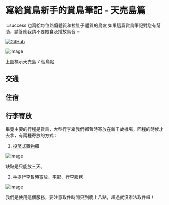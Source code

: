 # 寫給賞鳥新手的賞鳥筆記 - 天売島篇

:::success
也寫給每位路癡體質和拉肚子體質的鳥友
如果這篇賞鳥筆記對您有幫助，請答應我請不要餵食及播放鳥音
:::

[![GitHub](https://img.shields.io/badge/GitHub-black?logo=github)](https://github.com/siansiansu/teuri-birding)

![image](https://github.com/siansiansu/teuri-birding/assets/33391637/ec2185c8-656a-421b-80cf-31ec2c78021e)

上圖標示天売島 7 個鳥點


## 交通


## 住宿


## 行李寄放

畢竟主要的行程是賞鳥，大型行李箱我們都暫時寄放在新千歲機場，回程的時候才去拿，有兩種寄放的方式：

1. [投幣式置物櫃](https://www.new-chitose-airport.jp/tw/service/baggage/locker/)

![image](https://github.com/siansiansu/tomakomai-birding/assets/33391637/e06dd8df-c9e3-4963-b689-f1be427d4c51)

缺點是只能放三天。

2. [手提行李暫時寄放、宅配、行李服務](https://www.new-chitose-airport.jp/tw/service/baggage/baggage_checkroom/)

![image](https://github.com/siansiansu/tomakomai-birding/assets/33391637/ff10f37d-e61d-4f9b-9b4c-9182f604b76d)

我們是使用這個服務，要注意取件時間只到晚上八點，超過就沒辦法取件囉！
